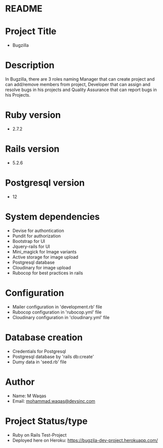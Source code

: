 # README

# Project Title
 -  Bugzilla

# Description
  In Bugzilla, there are 3 roles naming Manager that can create project and can add/remove members from project, Developer that can assign and resolve bugs in his projects and Quality Assurance that can report bugs in his Projects.

# Ruby version
 - 2.7.2

# Rails version
 -  5.2.6

 # Postgresql version
 -  12

# System dependencies
  - Devise for authontication
  - Pundit for authorization
  - Bootstrap for UI
  - Jquery-rails for UI
  - Mini_magick for Image variants
  - Active storage for image upload
  - Postgresql database
  - Cloudinary for image upload
  - Rubocop for best practices in rails

# Configuration
 - Mailer configuration in 'development.rb' file
 - Rubocop configuration in 'rubocop.yml' file
 - Cloudinary configuration in 'cloudinary.yml' file


# Database creation
  - Credentials for Postgresql
  - Postgresql database by 'rails db:create'
  - Dumy data in 'seed.rb' file

# Author
 - Name: M Waqas
 - Email: mohammad.waqas@devsinc.com

# Project Status/type
 - Ruby on Rails Test-Project
 - Deployed here on Heroku: https://bugzila-dev-project.herokuapp.com/
